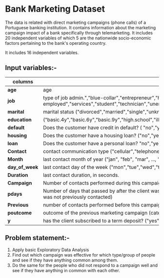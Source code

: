 # Bank Marketing Dataset

The data is related with direct marketing campaigns (phone calls) of a Portuguese banking institution. It contains information about the marketing campaign impact of a bank specifically through telemarketing. It includes 20 independent variables of which 5 are the nationwide socio-economic factors pertaining to the bank's operating country. 
 
 It includes 16 independent variables.


## Input variables:-

| columns | Description |
| --- | --- |
| **age** | age | 
| **job** | type of job admin.","blue-collar","entrepreneur","housemaid","management","retired","self employed","services","student","technician","unemployed","unknown") | 
| **marital**  |  marital status ("divorced","married","single","unknown"; note: "divorced" means divorced or widowed)
| **education** | ("basic.4y","basic.6y","basic.9y","high.school","illiterate","professional.course","university.degree","unknown") | 
| **default** | Does the customer have credit in default? ( "no","yes","unknown") | 
| **housing** |  Does the customer have a housing loan? ("no","yes","unknown") | 
| **loan** |  Does the customer have a personal loan? "no","yes","unknown") | 
| **Contact** |  contact communication type ("cellular","telephone")  | 
| **Month** |  last contact month of year ("jan", "feb", "mar", ..., "nov", "dec") | 
| **day_of_week** |  last contact day of the week ("mon","tue","wed","thu","fri") | 
| **Duration** |  last contact duration, in seconds. | 
| **Campaign** |  Number of contacts performed during this campaign and for this client includes last contact | 
| **pdays** |  Number of days that passed by after the client was last contacted from a previous campaign (999 means client was not previously contacted) | 
| **Previous** |  number of contacts performed before this campaign and for this client | 
| **poutcome** |  outcome of the previous marketing campaign (categorical: "failure","nonexistent","success") | 
| **y**  |  has the client subscribed to a term deposit? ("yes","no") | 


## Problem statement:-

1. Apply basic Exploratory Data Analysis 
2. Find out which campaign was effective for which type/group of people and see if they have anything common among them.
3. Do the same for the people who did not respond to a campaign well and see if they have anything in common with each other.

